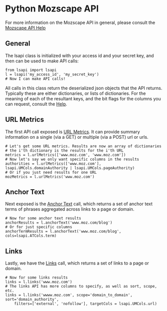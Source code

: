 Python Mozscape API
====================

For more information on the Mozscape API in general, please consult the
[Mozscape API Help](https://moz.com/help/guides/moz-api)

General
-------

The lsapi class is initialized with your access id and your secret key, and
then can be used to make API calls:

	from lsapi import lsapi
	l = lsapi('my_access_id', 'my_secret_key')
	# Now I can make API calls!

All calls in this class return the deserialized json objects that the
API returns. Typically these are either dictionaries, or lists of
dictionaries.  For the meaning of each of the resultant keys, and the
bit flags for the columns you can request, consult the
[Help](https://moz.com/help/guides/moz-api).

URL Metrics
-----------

The first API call exposed is
[URL Metrics](https://moz.com/help/guides/moz-api/mozscape/api-reference/url-metrics).
It can provide summary information on a single (via a GET) or multiple
(via a POST) url or urls.

	# Let's get some URL metrics. Results are now an array of dictionaries
	# the i'th dictionary is the results for the i'th URL
	metrics = l.urlMetrics(['www.moz.com', 'www.moz.com'])
	# Now let's say we only want specific columns in the results
	authorities = l.urlMetrics(['www.moz.com'], lsapi.UMCols.domainAuthority | lsapi.UMCols.pageAuthority)
	# Or if you just need results for one URL
	mozMetrics = l.urlMetrics('www.moz.com')

Anchor Text
-----------

Next exposed is the
[Anchor Text](https://moz.com/help/guides/moz-api/mozscape/api-reference/anchor-text-metrics)
call, which returns a set of anchor text terms of phrases aggregated
across links to a page or domain.

	# Now for some anchor text results
	anchorResults = l.anchorText('www.moz.com/blog')
	# Or for just specific columns
	anchorTermResults = l.anchorText('www.moz.com/blog', cols=lsapi.ATCols.term)

Links
-----

Lastly, we have the
[Links](https://moz.com/help/guides/moz-api/mozscape/api-reference/link-metrics)
call, which returns a set of links to a page or domain.

	# Now for some links results
	links = l.links('www.moz.com')
	# The links API has more columns to specify, as well as sort, scope, etc.
	links = l.links('wwww.moz.com', scope='domain_to_domain', sort='domain_authority',
		filters=['external', 'nofollow'], targetCols = lsapi.UMCols.url)
